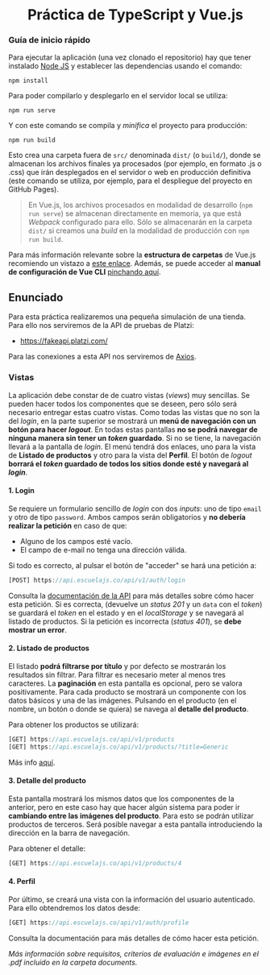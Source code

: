 <h1 align=center>Práctica de TypeScript y Vue.js</h1>

### Guía de inicio rápido

Para ejecutar la aplicación (una vez clonado el repositorio) hay que tener instalado [Node JS](https://nodejs.org/) y establecer las dependencias usando el comando:

```
npm install
```

Para poder compilarlo y desplegarlo en el servidor local se utiliza:

```
npm run serve
```

Y con este comando se compila y _minifica_ el proyecto para producción:

```
npm run build
```

Esto crea una carpeta fuera de `src/` denominada `dist/` (o `build/`), donde se almacenan los archivos finales ya procesados (por ejemplo, en formato .js o .css) que irán desplegados en el servidor o web en producción definitiva (este comando se utiliza, por ejemplo, para el despliegue del proyecto en GitHub Pages).

> En Vue.js, los archivos procesados en modalidad de desarrollo (`npm run serve`) se almacenan directamente en memoria, ya que está _Webpack_ configurado para ello. Sólo se almacenarán en la carpeta `dist/` si creamos una _build_ en la modalidad de producción con `npm run build`.

Para más información relevante sobre la **estructura de carpetas** de Vue.js recomiendo un vistazo a [este enlace](https://lenguajejs.com/vuejs/introduccion/estructura-carpetas/). Además, se puede acceder al **manual de configuración de Vue CLI** [pinchando aquí](https://cli.vuejs.org/config/).

## Enunciado

Para esta práctica realizaremos una pequeña simulación de una tienda. Para ello nos serviremos de la API de pruebas de Platzi:

- https://fakeapi.platzi.com/

Para las conexiones a esta API nos serviremos de [Axios](https://axios-http.com/es/docs/intro).

### Vistas

La aplicación debe constar de de cuatro vistas (_views_) muy sencillas. Se pueden hacer todos los componentes que se deseen, pero sólo será necesario entregar estas cuatro vistas.
Como todas las vistas que no son la del _login_, en la parte superior se mostrará un **menú de navegación con un botón para hacer _logout_**. En todas estas pantallas **no se podrá navegar de ninguna manera sin tener un _token_ guardado**. Si no se tiene, la navegación llevará a la pantalla de _login_.
El menú tendrá dos enlaces, uno para la vista de **Listado de productos** y otro para la vista del **Perfil**. El botón de _logout_ **borrará el _token_ guardado de todos los sitios donde esté y navegará al _login_**.

#### 1. Login

Se requiere un formulario sencillo de _login_ con dos _inputs_: uno de tipo `email` y otro de tipo `password`. Ambos campos serán obligatorios y **no debería realizar la petición** en caso de que:

- Alguno de los campos esté vacío.
- El campo de e-mail no tenga una dirección válida.

Si todo es correcto, al pulsar el botón de "acceder" se hará una petición a:

```ts
[POST] https://api.escuelajs.co/api/v1/auth/login
```

Consulta la [documentación de la API](https://fakeapi.platzi.com/en/rest/auth-jwt) para más detalles sobre cómo hacer esta petición. Si es correcta, (devuelve un _status 201_ y un `data` con el _token_) se guardará el _token_ en el estado y en el _localStorage_ y se navegará al listado de productos.
Si la petición es incorrecta (_status 401_), se **debe mostrar un error**.

#### 2. Listado de productos

El listado **podrá filtrarse por título** y por defecto se mostrarán los resultados sin filtrar. Para filtrar es necesario meter al menos tres caracteres. La **paginación** en esta pantalla es opcional, pero se valora positivamente.
Para cada producto se mostrará un componente con los datos básicos y una de las imágenes. Pulsando en el producto (en el nombre, un botón o donde se quiera) se navega al **detalle del producto**.

Para obtener los productos se utilizará:

```ts
[GET] https://api.escuelajs.co/api/v1/products
[GET] https://api.escuelajs.co/api/v1/products/?title=Generic
```

Más info [aquí](https://fakeapi.platzi.com/en/rest/products).

#### 3. Detalle del producto

Esta pantalla mostrará los mismos datos que los componentes de la anterior, pero en este caso hay que hacer algún sistema para poder ir **cambiando entre las imágenes del producto**. Para esto se podrán utilizar productos de terceros.
Será posible navegar a esta pantalla introduciendo la dirección en la barra de navegación.

Para obtener el detalle:

```ts
[GET] https://api.escuelajs.co/api/v1/products/4
```

#### 4. Perfil

Por último, se creará una vista con la información del usuario autenticado. Para ello obtendremos los datos desde:

```ts
[GET] https://api.escuelajs.co/api/v1/auth/profile
```

Consulta la documentación para más detalles de cómo hacer esta petición.

_Más información sobre requisitos, criterios de evaluación e imágenes en el .pdf incluido en la carpeta documents._
